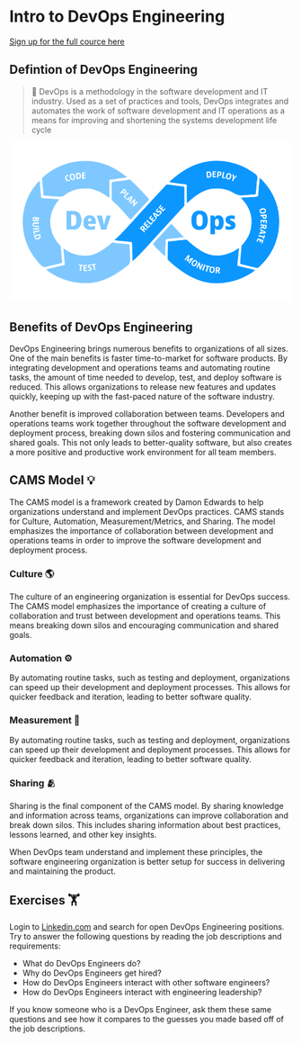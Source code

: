 # Intro to DevOps Engineering
[Sign up for the full cource here](https://blog.stowellcrew.com/Getting-Started-in-DevOps-c84d8a7aa462487cb81c7963cb16d76c)


## Defintion of DevOps Engineering

> 📖️ DevOps is a methodology in the software development and IT industry. Used as a set of practices and tools, DevOps integrates and automates the work of software development and IT operations as a means for improving and shortening the systems development life cycle

![DevOps Infinity Logo](assets/devops.png)

## Benefits of DevOps Engineering

DevOps Engineering brings numerous benefits to organizations of all sizes. One of the main benefits is faster time-to-market for software products. By integrating development and operations teams and automating routine tasks, the amount of time needed to develop, test, and deploy software is reduced. This allows organizations to release new features and updates quickly, keeping up with the fast-paced nature of the software industry.

Another benefit is improved collaboration between teams. Developers and operations teams work together throughout the software development and deployment process, breaking down silos and fostering communication and shared goals. This not only leads to better-quality software, but also creates a more positive and productive work environment for all team members.


## CAMS Model 💡️

The CAMS model is a framework created by Damon Edwards to help organizations understand and implement DevOps practices. CAMS stands for Culture, Automation, Measurement/Metrics, and Sharing. The model emphasizes the importance of collaboration between development and operations teams in order to improve the software development and deployment process.

### Culture 🌎️
The culture of an engineering organization is essential for DevOps success. The CAMS model emphasizes the importance of creating a culture of collaboration and trust between development and operations teams. This means breaking down silos and encouraging communication and shared goals.

### Automation ⚙️
By automating routine tasks, such as testing and deployment, organizations can speed up their development and deployment processes. This allows for quicker feedback and iteration, leading to better software quality.

### Measurement 📏️
By automating routine tasks, such as testing and deployment, organizations can speed up their development and deployment processes. This allows for quicker feedback and iteration, leading to better software quality.

### Sharing 🫂️
Sharing is the final component of the CAMS model. By sharing knowledge and information across teams, organizations can improve collaboration and break down silos. This includes sharing information about best practices, lessons learned, and other key insights.

When DevOps team understand and implement these principles, the software engineering organization is better setup for success in delivering and maintaining the product. 

## Exercises 🏋️
Login to [Linkedin.com](http://linkedin.com) and search for open DevOps Engineering positions. Try to answer the following questions by reading the job descriptions and requirements:

- What do DevOps Engineers do?
- Why do DevOps Engineers get hired?
- How do DevOps Engineers interact with other software engineers?
- How do DevOps Engineers interact with engineering leadership?

If you know someone who is a DevOps Engineer, ask them these same questions and see how it compares to the guesses you made based off of the job descriptions.
